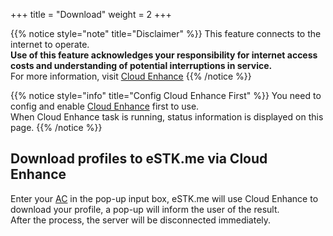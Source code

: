 +++
title = "Download"
weight = 2
+++

{{% notice style="note" title="Disclaimer" %}}
This feature connects to the internet to operate.  
**Use of this feature acknowledges your responsibility for internet access costs and understanding of potential interruptions in service.**  
For more information, visit [Cloud Enhance](/stk/settings/cloud-enhance/#disclaimer)
{{% /notice %}}

{{% notice style="info" title="Config Cloud Enhance First" %}}
You need to config and enable [Cloud Enhance](/stk/settings/cloud-enhance) first to use.  
When Cloud Enhance task is running, status information is displayed on this page.
{{% /notice %}}

## Download profiles to eSTK.me via Cloud Enhance

Enter your [AC](/manual/activation-code) in the pop-up input box, eSTK.me will use Cloud Enhance to download your profile, a pop-up will inform the user of the result.  
After the process, the server will be disconnected immediately.  
